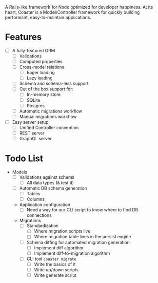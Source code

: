 A Rails-like framework for Node optimized for developer happiness. At its heart, Coaster is a Model/Controller framework for quickly building performant, easy-to-maintain applications.

# Features

- [ ] A fully-featured ORM
  - [ ] Validations
  - [ ] Computed properties
  - [ ] Cross-model relations
    - [ ] Eager loading
    - [ ] Lazy loading
  - [ ] Schema and schema-less support
  - [ ] Out of the box support for:
    - [ ] In-memory store
    - [ ] SQLite
    - [ ] Postgres
  - [ ] Automatic migrations workflow
  - [ ] Manual migrations workflow
- [ ] Easy server setup
  - [ ] Unified Controller convention
  - [ ] REST server
  - [ ] GraphQL server

# Todo List

- Models
  - [ ] Validations against schema
    - [ ] All data types (& test it)
  - [ ] Automatic DB schema generation
    - [ ] Tables
    - [ ] Columns
  - Application configuration
    - [ ] Need a way for our CLI script to know where to find DB connections
  - Migrations
    - [ ] Standardization
      - [ ] Where migration scripts live
      - [ ] Where migration table lives in the persist engine
    - [ ] Schema diffing for automated migration generation
      - [ ] Implement diff algorithm
      - [ ] Implement diff-to-migration algorithm
    - [ ] CLI tool `coaster migrate`
      - [ ] Write the basics of it
      - [ ] Write up/down scripts
      - [ ] Write generate script
